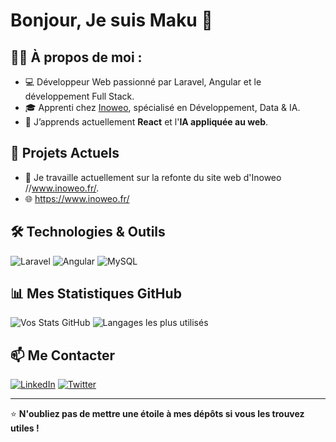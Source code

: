# Bonjour, Je suis Maku 👋

## 👨‍💻 À propos de moi :
- 💻 Développeur Web passionné par Laravel, Angular et le développement Full Stack.
- 🎓 Apprenti chez [Inoweo](https://inoweo.com), spécialisé en Développement, Data & IA.
- 🌱 J’apprends actuellement **React** et l'**IA appliquée au web**.

## 🚀 Projets Actuels
- 🔭 Je travaille actuellement sur la refonte du site web d'Inoweo //www.inoweo.fr/.
- 🌐 https://www.inoweo.fr/

## 🛠️ Technologies & Outils
![Laravel](https://img.shields.io/badge/Laravel-F55247?style=for-the-badge&logo=laravel&logoColor=white)
![Angular](https://img.shields.io/badge/Angular-DD0031?style=for-the-badge&logo=angular&logoColor=white)
![MySQL](https://img.shields.io/badge/MySQL-00758F?style=for-the-badge&logo=mysql&logoColor=white)

## 📊 Mes Statistiques GitHub
![Vos Stats GitHub](https://github-readme-stats.vercel.app/api?username=maku25&show_icons=true&theme=radical&count_private=true)
![Langages les plus utilisés](https://github-readme-stats.vercel.app/api/top-langs/?username=maku25&layout=compact&theme=radical)

## 📫 Me Contacter
[![LinkedIn](https://img.shields.io/badge/LinkedIn-blue?style=for-the-badge&logo=linkedin&logoColor=white)](https://linkedin.com/in/votre-profil)
[![Twitter](https://img.shields.io/badge/Twitter-1DA1F2?style=for-the-badge&logo=twitter&logoColor=white)](https://twitter.com/votre-nom-utilisateur)

---

⭐ **N'oubliez pas de mettre une étoile à mes dépôts si vous les trouvez utiles !**
